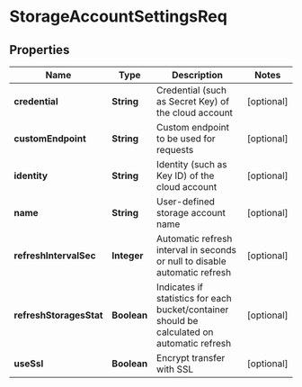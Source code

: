 
# StorageAccountSettingsReq

## Properties
Name | Type | Description | Notes
------------ | ------------- | ------------- | -------------
**credential** | **String** | Credential (such as Secret Key) of the cloud account |  [optional]
**customEndpoint** | **String** | Custom endpoint to be used for requests |  [optional]
**identity** | **String** | Identity (such as Key ID) of the cloud account |  [optional]
**name** | **String** | User-defined storage account name |  [optional]
**refreshIntervalSec** | **Integer** | Automatic refresh interval in seconds or null to disable automatic refresh |  [optional]
**refreshStoragesStat** | **Boolean** | Indicates if statistics for each bucket/container should be calculated on automatic refresh |  [optional]
**useSsl** | **Boolean** | Encrypt transfer with SSL |  [optional]



